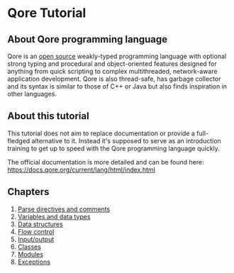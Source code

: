 # Qore Tutorial

## About Qore programming language

Qore is an [open source](https://github.com/qorelanguage/qore) weakly-typed programming language with optional strong
typing and procedural and object-oriented features designed for anything from quick scripting to complex multithreaded,
network-aware application development. Qore is also thread-safe, has garbage collector and its syntax is similar to
those of C++ or Java but also finds inspiration in other languages.

## About this tutorial

This tutorial does not aim to replace documentation or provide a full-fledged alternative to it. Instead it's supposed
to serve as an introduction training to get up to speed with the Qore programming language quickly.

The official documentation is more detailed and can be found here:
https://docs.qore.org/current/lang/html/index.html

## Chapters

<!--
0. [Qore CLI](00_qore_cli)
-->
1. [Parse directives and comments](01_parse_directives)
2. [Variables and data types](02_variables_data_types)
4. [Data structures](03_data_structures)
3. [Flow control](04_flow_control)
5. [Input/output](05_input_output)
6. [Classes](06_classes)
7. [Modules](07_modules)
8. [Exceptions](08_exceptions)

<!--
9. [Glossary](09_glossary)


-->


